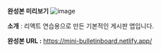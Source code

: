 **완성본 미리보기**
![image](https://github.com/YoHaiYo/react---basic-bulletin-board/assets/124754510/f51c5216-60f1-4653-bbb1-28d7bf7fffea)

**소개** : 리액트 연습용으로 만든 기본적인 게시판 앱입니다.

**완성본 URL :**
https://mini-bulletinboard.netlify.app/


